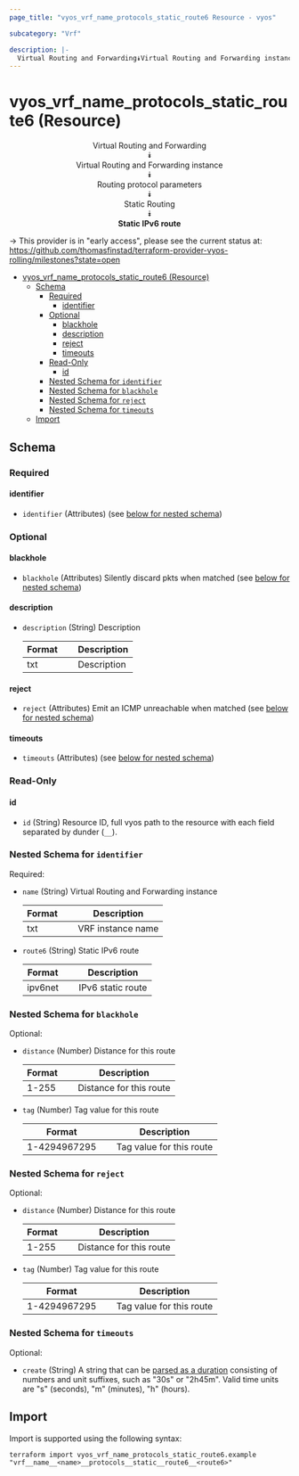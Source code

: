 ```yaml
---
page_title: "vyos_vrf_name_protocols_static_route6 Resource - vyos"

subcategory: "Vrf"

description: |-
  Virtual Routing and Forwarding⯯Virtual Routing and Forwarding instance⯯Routing protocol parameters⯯Static Routing⯯Static IPv6 route
---
```


# vyos_vrf_name_protocols_static_route6 (Resource)
<center>

Virtual Routing and Forwarding  
⯯  
Virtual Routing and Forwarding instance  
⯯  
Routing protocol parameters  
⯯  
Static Routing  
⯯  
**Static IPv6 route**


</center>

-> This provider is in "early access", please see the current status at: https://github.com/thomasfinstad/terraform-provider-vyos-rolling/milestones?state=open

<!--TOC-->

- [vyos_vrf_name_protocols_static_route6 (Resource)](#vyos_vrf_name_protocols_static_route6-resource)
  - [Schema](#schema)
    - [Required](#required)
      - [identifier](#identifier)
    - [Optional](#optional)
      - [blackhole](#blackhole)
      - [description](#description)
      - [reject](#reject)
      - [timeouts](#timeouts)
    - [Read-Only](#read-only)
      - [id](#id)
    - [Nested Schema for `identifier`](#nested-schema-for-identifier)
    - [Nested Schema for `blackhole`](#nested-schema-for-blackhole)
    - [Nested Schema for `reject`](#nested-schema-for-reject)
    - [Nested Schema for `timeouts`](#nested-schema-for-timeouts)
  - [Import](#import)

<!--TOC-->

<!-- schema generated by tfplugindocs -->
## Schema

### Required

#### identifier
- `identifier` (Attributes) (see [below for nested schema](#nestedatt--identifier))

### Optional

#### blackhole
- `blackhole` (Attributes) Silently discard pkts when matched (see [below for nested schema](#nestedatt--blackhole))
#### description
- `description` (String) Description

    |  Format  &emsp;|  Description  |
    |----------|---------------|
    |  txt     &emsp;|  Description  |
#### reject
- `reject` (Attributes) Emit an ICMP unreachable when matched (see [below for nested schema](#nestedatt--reject))
#### timeouts
- `timeouts` (Attributes) (see [below for nested schema](#nestedatt--timeouts))

### Read-Only

#### id
- `id` (String) Resource ID, full vyos path to the resource with each field separated by dunder (`__`).

<a id="nestedatt--identifier"></a>
### Nested Schema for `identifier`

Required:

- `name` (String) Virtual Routing and Forwarding instance

    |  Format  &emsp;|  Description        |
    |----------|---------------------|
    |  txt     &emsp;|  VRF instance name  |
- `route6` (String) Static IPv6 route

    |  Format   &emsp;|  Description        |
    |-----------|---------------------|
    |  ipv6net  &emsp;|  IPv6 static route  |


<a id="nestedatt--blackhole"></a>
### Nested Schema for `blackhole`

Optional:

- `distance` (Number) Distance for this route

    |  Format  &emsp;|  Description              |
    |----------|---------------------------|
    |  1-255   &emsp;|  Distance for this route  |
- `tag` (Number) Tag value for this route

    |  Format        &emsp;|  Description               |
    |----------------|----------------------------|
    |  1-4294967295  &emsp;|  Tag value for this route  |


<a id="nestedatt--reject"></a>
### Nested Schema for `reject`

Optional:

- `distance` (Number) Distance for this route

    |  Format  &emsp;|  Description              |
    |----------|---------------------------|
    |  1-255   &emsp;|  Distance for this route  |
- `tag` (Number) Tag value for this route

    |  Format        &emsp;|  Description               |
    |----------------|----------------------------|
    |  1-4294967295  &emsp;|  Tag value for this route  |


<a id="nestedatt--timeouts"></a>
### Nested Schema for `timeouts`

Optional:

- `create` (String) A string that can be [parsed as a duration](https://pkg.go.dev/time#ParseDuration) consisting of numbers and unit suffixes, such as &#34;30s&#34; or &#34;2h45m&#34;. Valid time units are &#34;s&#34; (seconds), &#34;m&#34; (minutes), &#34;h&#34; (hours).

## Import

Import is supported using the following syntax:

```shell
terraform import vyos_vrf_name_protocols_static_route6.example "vrf__name__<name>__protocols__static__route6__<route6>"
```
